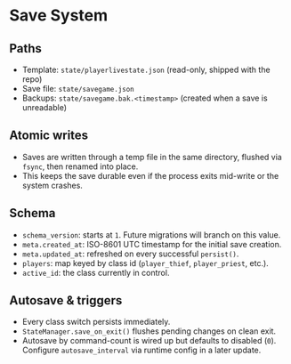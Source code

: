 # Save System

## Paths
- Template: `state/playerlivestate.json` (read-only, shipped with the repo)
- Save file: `state/savegame.json`
- Backups: `state/savegame.bak.<timestamp>` (created when a save is unreadable)

## Atomic writes
- Saves are written through a temp file in the same directory, flushed via
  `fsync`, then renamed into place.
- This keeps the save durable even if the process exits mid-write or the system
  crashes.

## Schema
- `schema_version`: starts at `1`. Future migrations will branch on this value.
- `meta.created_at`: ISO-8601 UTC timestamp for the initial save creation.
- `meta.updated_at`: refreshed on every successful `persist()`.
- `players`: map keyed by class id (`player_thief`, `player_priest`, etc.).
- `active_id`: the class currently in control.

## Autosave & triggers
- Every class switch persists immediately.
- `StateManager.save_on_exit()` flushes pending changes on clean exit.
- Autosave by command-count is wired up but defaults to disabled (`0`).
  Configure `autosave_interval` via runtime config in a later update.
